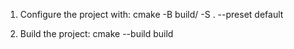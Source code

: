 1. Configure the project with:
  cmake -B build/ -S . --preset default

2. Build the project:
  cmake --build build
